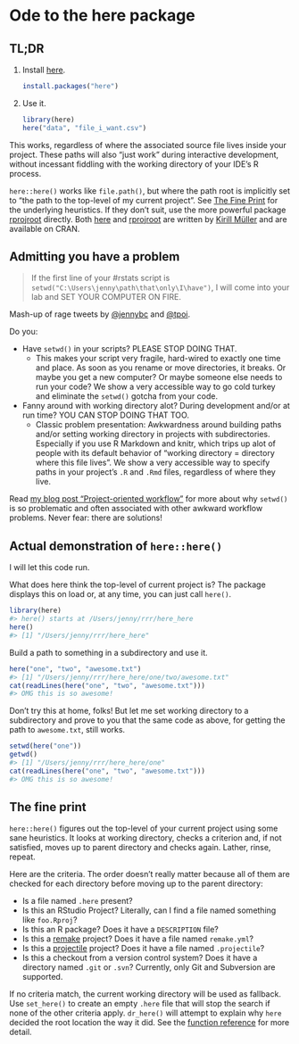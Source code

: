 
<!-- README.md is generated from README.Rmd. Please edit that file -->

# Ode to the here package

## TL;DR

1.  Install [here](https://krlmlr.github.io/here/).
    
    ``` r
    install.packages("here")
    ```

2.  Use it.
    
    ``` r
    library(here)
    here("data", "file_i_want.csv")
    ```

This works, regardless of where the associated source file lives inside
your project. These paths will also “just work” during interactive
development, without incessant fiddling with the working directory of
your IDE’s R process.

`here::here()` works like `file.path()`, but where the path root is
implicitly set to “the path to the top-level of my current project”. See
[The Fine Print](#the-fine-print) for the underlying heuristics. If they
don’t suit, use the more powerful package
[rprojroot](https://krlmlr.github.io/rprojroot/) directly. Both
[here](https://krlmlr.github.io/here/) and
[rprojroot](https://krlmlr.github.io/rprojroot/) are written by [Kirill
Müller](https://github.com/krlmlr) and are available on CRAN.

## Admitting you have a problem

> If the first line of your \#rstats script is
> `setwd("C:\Users\jenny\path\that\only\I\have")`, I will come into your
> lab and SET YOUR COMPUTER ON FIRE.

Mash-up of rage tweets by
[@jennybc](https://twitter.com/JennyBryan/status/673240213313851393) and
[@tpoi](https://twitter.com/tpoi/status/720340395901648897).

Do you:

  - Have `setwd()` in your scripts? PLEASE STOP DOING THAT.
      - This makes your script very fragile, hard-wired to exactly one
        time and place. As soon as you rename or move directories, it
        breaks. Or maybe you get a new computer? Or maybe someone else
        needs to run your code? We show a very accessible way to go cold
        turkey and eliminate the `setwd()` gotcha from your code.
  - Fanny around with working directory alot? During development and/or
    at run time? YOU CAN STOP DOING THAT TOO.
      - Classic problem presentation: Awkwardness around building paths
        and/or setting working directory in projects with
        subdirectories. Especially if you use R Markdown and knitr,
        which trips up alot of people with its default behavior of
        “working directory = directory where this file lives”. We show
        a very accessible way to specify paths in your project’s `.R`
        and `.Rmd` files, regardless of where they live.

Read [my blog post “Project-oriented
workflow”](https://www.tidyverse.org/articles/2017/12/workflow-vs-script/)
for more about why `setwd()` is so problematic and often associated with
other awkward workflow problems. Never fear: there are solutions\!

## Actual demonstration of `here::here()`

I will let this code run.

What does here think the top-level of current project is? The package
displays this on load or, at any time, you can just call `here()`.

``` r
library(here)
#> here() starts at /Users/jenny/rrr/here_here
here()
#> [1] "/Users/jenny/rrr/here_here"
```

Build a path to something in a subdirectory and use it.

``` r
here("one", "two", "awesome.txt")
#> [1] "/Users/jenny/rrr/here_here/one/two/awesome.txt"
cat(readLines(here("one", "two", "awesome.txt")))
#> OMG this is so awesome!
```

Don’t try this at home, folks\! But let me set working directory to a
subdirectory and prove to you that the same code as above, for getting
the path to `awesome.txt`, still works.

``` r
setwd(here("one"))
getwd()
#> [1] "/Users/jenny/rrr/here_here/one"
cat(readLines(here("one", "two", "awesome.txt")))
#> OMG this is so awesome!
```

## The fine print

`here::here()` figures out the top-level of your current project using
some sane heuristics. It looks at working directory, checks a criterion
and, if not satisfied, moves up to parent directory and checks again.
Lather, rinse, repeat.

Here are the criteria. The order doesn’t really matter because all of
them are checked for each directory before moving up to the parent
directory:

  - Is a file named `.here` present?
  - Is this an RStudio Project? Literally, can I find a file named
    something like `foo.Rproj`?
  - Is this an R package? Does it have a `DESCRIPTION` file?
  - Is this a [remake](https://github.com/richfitz/remake#readme)
    project? Does it have a file named `remake.yml`?
  - Is this a [projectile](http://projectile.readthedocs.io/en/latest/)
    project? Does it have a file named `.projectile`?
  - Is this a checkout from a version control system? Does it have a
    directory named `.git` or `.svn`? Currently, only Git and Subversion
    are supported.

If no criteria match, the current working directory will be used as
fallback. Use `set_here()` to create an empty `.here` file that will
stop the search if none of the other criteria apply. `dr_here()` will
attempt to explain why `here` decided the root location the way it did.
See the [function
reference](https://krlmlr.github.io/here/reference/here.html) for more
detail.
